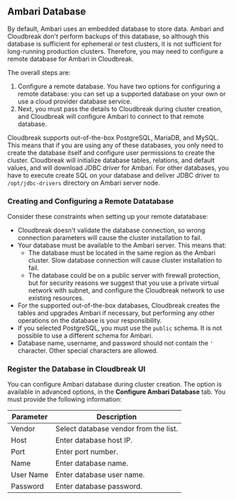 
## Ambari Database

By default, Ambari uses an embedded database to store data. Ambari and Cloudbreak don't perform backups of this database, so although this database is sufficient for ephemeral or test clusters, it is not sufficient for long-running production clusters. Therefore, you may need to configure a remote database for Ambari in Cloudbreak.

The overall steps are:  

1. Configure a remote database. You have two options for configuring a remote database: you can set up a supported database on your own or use a cloud provider database service.  
2. Next, you must pass the details to Cloudbreak during cluster creation, and Cloudbreak will configure Ambari to connect to that remote database. 

Cloudbreak supports out-of-the-box PostgreSQL, MariaDB, and MySQL. This means that if you are using any of these databases, you only need to create the database itself and configure user permissions to create the cluster. Cloudbreak will initialize database tables, relations, and default values, and will download JDBC driver for Ambari. For other databases, you have to execute create SQL on your database and deliver JDBC driver to `/opt/jdbc-drivers` directory on Ambari server node.

### Creating and Configuring a Remote Datatabase

Consider these constraints when setting up your remote datatabase:   

- Cloudbreak doesn't validate the database connection, so wrong connection parameters will cause the cluster installation to fail.  
- Your database must be available to the Ambari server. This means that:  
    - The database must be located in the same region as the Ambari cluster. Slow database connection will cause cluster installation to fail.  
    - The database could be on a public server with firewall protection, but for security reasons we suggest that you use a private virtual network with subnet, and configure the Cloudbreak network to use existing resources.  
 - For the supported out-of-the-box databases, Cloudbreak creates the tables and upgrades Ambari if necessary, but performing any other operations on the database is your responsibility.  
- If you selected PostgreSQL, you must use the `public` schema. It is not possible to use a different schema for Ambari.  
- Database name, username, and password should not contain the `'` character. Other special characters are allowed.  


### Register the Database in Cloudbreak UI

You can configure Ambari database during cluster creation. The option is available in advanced options, in the **Configure Ambari Database** tab. You must provide the following information:

| Parameter | Description |
|---|---|
| Vendor | Select database vendor from the list. |
| Host | Enter database host IP. |
| Port | Enter port number. |
| Name | Enter database name. |
| User Name | Enter database user name. |
| Password | Enter database password. |


[comment]: <> (TO-DO: The shell info should go to shell doc.)

